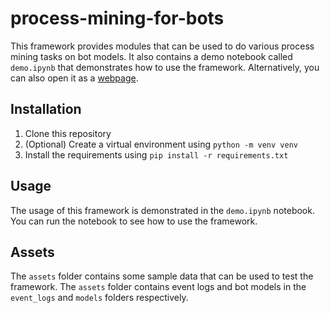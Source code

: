 # process-mining-for-bots

This framework provides modules that can be used to do various process mining tasks on bot models. It also contains a demo notebook called `demo.ipynb` that demonstrates how to use the framework. Alternatively, you can also open it as a [webpage](https://abbsifiabaosu4.github.io/process-mining-for-bots/demo).

## Installation

1. Clone this repository
2. (Optional) Create a virtual environment using `python -m venv venv`
3. Install the requirements using `pip install -r requirements.txt`

## Usage

The usage of this framework is demonstrated in the `demo.ipynb` notebook. You can run the notebook to see how to use the framework.

## Assets

The `assets` folder contains some sample data that can be used to test the framework. The `assets` folder contains event logs and bot models in the `event_logs` and `models` folders respectively.
